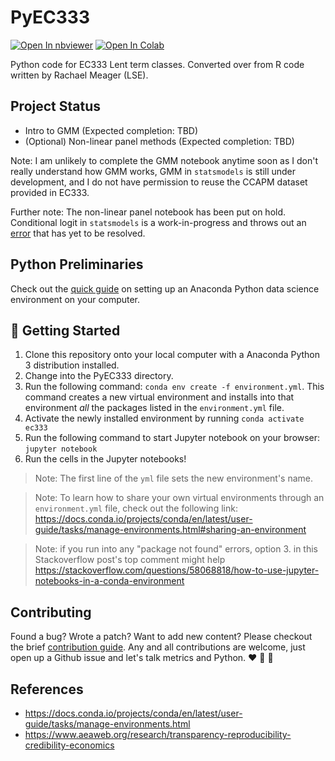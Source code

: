 # PyEC333
[![Open In nbviewer](https://warehouse-camo.ingress.cmh1.psfhosted.org/b76644f44625d8876b279659d108c1e5334fd8b3/68747470733a2f2f696d672e736869656c64732e696f2f62616467652f76696577253230696e2d6e627669657765722d6f72616e6765)](https://nbviewer.jupyter.org/github/topher-lo/PyEC333/tree/master/)
[![Open In Colab](https://colab.research.google.com/assets/colab-badge.svg)](https://colab.research.google.com/github/topher-lo/PyEC333)

Python code for EC333 Lent term classes. Converted over from R code written by Rachael Meager (LSE).

## Project Status
- Intro to GMM (Expected completion: TBD)
- (Optional) Non-linear panel methods (Expected completion: TBD)

Note: I am unlikely to complete the GMM notebook anytime soon as I don't really understand how GMM works, GMM in `statsmodels` is still under development, and I do not have permission to reuse the CCAPM dataset provided in EC333.

Further note: The non-linear panel notebook has been put on hold. Conditional logit in `statsmodels` is a work-in-progress
and throws out an [error](https://github.com/statsmodels/statsmodels/issues/5904) that has yet to be resolved.

## Python Preliminaries
Check out the [quick guide](https://github.com/topher-lo/PyEC333/blob/master/PRELIMINARIES.md) on setting up an Anaconda Python data science environment on your computer.

## :rocket: Getting Started
1. Clone this repository onto your local computer with a Anaconda Python 3 distribution installed.
2. Change into the PyEC333 directory.
3. Run the following command: `conda env create -f environment.yml`. This command creates a new virtual environment and installs 
into that environment *all* the packages listed in the `environment.yml` file.
4. Activate the newly installed environment by running `conda activate ec333`
5. Run the following command to start Jupyter notebook on your browser: `jupyter notebook`
6. Run the cells in the Jupyter notebooks!

> Note: The first line of the `yml` file sets the new environment's name.

> Note: To learn how to share your own virtual environments through an `environment.yml` file, check out the following link: 
https://docs.conda.io/projects/conda/en/latest/user-guide/tasks/manage-environments.html#sharing-an-environment

> Note: if you run into any "package not found" errors, option 3. in this Stackoverflow post's top comment might help 
https://stackoverflow.com/questions/58068818/how-to-use-jupyter-notebooks-in-a-conda-environment

## Contributing
Found a bug? Wrote a patch? Want to add new content? Please checkout the brief [contribution guide](https://github.com/topher-lo/PyEC333/blob/master/CONTRIBUTING.md).
Any and all contributions are welcome, just open up a Github issue and let's talk metrics and Python. :heart: :snake: :raised_hands:		

## References
- https://docs.conda.io/projects/conda/en/latest/user-guide/tasks/manage-environments.html
- https://www.aeaweb.org/research/transparency-reproducibility-credibility-economics
